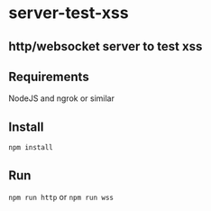 # server-test-xss
## http/websocket server to test xss

## Requirements

NodeJS and ngrok or similar

## Install
`npm install`

## Run
`npm run http` or `npm run wss`

